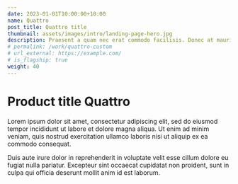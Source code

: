 ```yaml
---
date: 2023-01-01T10:00:00+10:00
name: Quattro
post_title: Quattro title
thumbnail: assets/images/intro/landing-page-hero.jpg
description: Praesent a quam nec erat commodo facilisis. Donec at mauris.
# permalink: /work/quattro-custom
# url_external: https://example.com/
# is_flagship: true
weight: 40
---
```


# Product title Quattro

Lorem ipsum dolor sit amet, consectetur adipiscing elit, sed do eiusmod tempor incididunt ut labore et dolore magna aliqua. Ut enim ad minim veniam, quis nostrud exercitation ullamco laboris nisi ut aliquip ex ea commodo consequat.

Duis aute irure dolor in reprehenderit in voluptate velit esse cillum dolore eu fugiat nulla pariatur. Excepteur sint occaecat cupidatat non proident, sunt in culpa qui officia deserunt mollit anim id est laborum.

